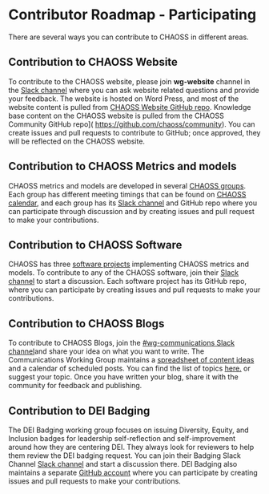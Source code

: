 # Contributor Roadmap - Participating

There are several ways you can contribute to CHAOSS in different areas. 

## Contribution to CHAOSS Website
To contribute to the CHAOSS website, please join **wg-website** channel in the [Slack channel](https://join.slack.com/t/chaoss-workspace/shared_invite/zt-1fah5gu35-5oUQEPT32O2Zt~3MFVNMlw) where you can ask website related questions and provide your feedback. The website is hosted on Word Press, and most of the website content is pulled from [CHAOSS Website GitHub repo]( https://github.com/chaoss/website). Knowledge base content on the CHAOSS website is pulled from the CHAOSS Community GitHub repo]( https://github.com/chaoss/community). You can create issues and pull requests to contribute to GitHub; once approved, they will be reflected on the CHAOSS website.

## Contribution to CHAOSS Metrics and models
CHAOSS metrics and models are developed in several [CHAOSS groups]( https://chaoss.community/kbtopic/chaoss-groups/). Each group has different meeting timings that can be found on [CHAOSS calendar]( https://chaoss.community/chaoss-calendar/), and each group has its [Slack channel](https://join.slack.com/t/chaoss-workspace/shared_invite/zt-1fah5gu35-5oUQEPT32O2Zt~3MFVNMlw) and GitHub repo where you can participate through discussion and by creating issues and pull request to make your contributions.

## Contribution to CHAOSS Software
CHAOSS has three [software projects]( https://chaoss.community/kb/software-projects/) implementing CHAOSS metrics and models. To contribute to any of the CHAOSS software, join their [Slack channel](https://join.slack.com/t/chaoss-workspace/shared_invite/zt-1fah5gu35-5oUQEPT32O2Zt~3MFVNMlw) to start a discussion. Each software project has its GitHub repo, where you can participate by creating issues and pull requests to make your contributions. 

## Contribution to CHAOSS Blogs
To contribute to CHAOSS Blogs, join the [#wg-communications Slack channel](https://chaoss-workspace.slack.com/archives/C047TTUGGAJ)and share your idea on what you want to write. The Communications Working Group maintains a [spreadsheet of content ideas](https://docs.google.com/spreadsheets/d/1d4fCA5r3MUUxdlwTcB34V8gkicWFYU7hm_T2h74EHNM/edit#gid=1398016572) and a calendar of scheduled posts. You can find the list of topics [here.](https://docs.google.com/spreadsheets/d/1d4fCA5r3MUUxdlwTcB34V8gkicWFYU7hm_T2h74EHNM/edit#gid=1398016572) or suggest your topic. Once you have written your blog, share it with the community for feedback and publishing.

## Contribution to DEI Badging
The DEI Badging working group focuses on issuing Diversity, Equity, and Inclusion badges for leadership self-reflection and self-improvement around how they are centering DEI. They always look for reviewers to help them review the DEI badging request. You can join their Badging Slack Channel [Slack channel](https://join.slack.com/t/chaoss-workspace/shared_invite/zt-1fah5gu35-5oUQEPT32O2Zt~3MFVNMlw) and start a discussion there. DEI Badging also maintains a separate [GitHub account](https://github.com/badging/) where you can participate by creating issues and pull requests to make your contributions.   
